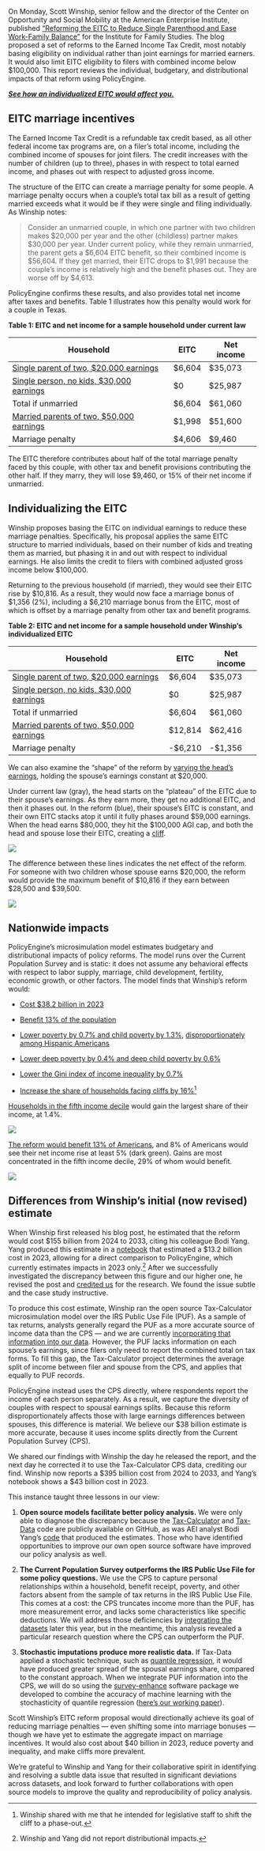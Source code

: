 On Monday, Scott Winship, senior fellow and the director of the Center on Opportunity and Social Mobility at the American Enterprise Institute, published [“Reforming the EITC to Reduce Single Parenthood and Ease Work-Family Balance”](https://ifstudies.org/blog/reforming-the-eitc-to-reduce-single-parenthood-and-ease-work-family-balance) for the Institute for Family Studies. The blog proposed a set of reforms to the Earned Income Tax Credit, most notably basing eligibility on individual rather than joint earnings for married earners. It would also limit EITC eligibility to filers with combined income below $100,000. This report reviews the individual, budgetary, and distributional impacts of that reform using PolicyEngine.

[***See how an individualized EITC would affect you.***](https://policyengine.org/us/household?focus=intro&reform=17331&region=us&timePeriod=2023&baseline=2)

## EITC marriage incentives

The Earned Income Tax Credit is a refundable tax credit based, as all other federal income tax programs are, on a filer’s total income, including the combined income of spouses for joint filers. The credit increases with the number of children (up to three), phases in with respect to total earned income, and phases out with respect to adjusted gross income.

The structure of the EITC can create a marriage penalty for some people. A marriage penalty occurs when a couple’s total tax bill as a result of getting married exceeds what it would be if they were single and filing individually. As Winship notes:
> Consider an unmarried couple, in which one partner with two children makes $20,000 per year and the other (childless) partner makes $30,000 per year. Under current policy, while they remain unmarried, the parent gets a $6,604 EITC benefit, so their combined income is $56,604. If they get married, their EITC drops to $1,991 because the couple’s income is relatively high and the benefit phases out. They are worse off by $4,613.

PolicyEngine confirms these results, and also provides total net income after taxes and benefits. Table 1 illustrates how this penalty would work for a couple in Texas.

**Table 1: EITC and net income for a sample household under current law**

| Household                                | EITC    | Net income |
| ---------------------------------------- | ------- | ---------- |
| [Single parent of two, $20,000 earnings](https://policyengine.org/us/household?focus=householdOutput.netIncome&household=32119)   | $6,604  | $35,073    |
| [Single person, no kids, $30,000 earnings](https://policyengine.org/us/household?focus=householdOutput.netIncome&household=32120) | $0      | $25,987    |
| Total if unmarried                       | $6,604  | $61,060    |
| [Married parents of two, $50,000 earnings](https://policyengine.org/us/household?focus=householdOutput.netIncome&household=32121) | $1,998  | $51,600    |
| Marriage penalty                         | $4,606  | $9,460     |


The EITC therefore contributes about half of the total marriage penalty faced by this couple, with other tax and benefit provisions contributing the other half. If they marry, they will lose $9,460, or 15% of their net income if unmarried.

## Individualizing the EITC

Winship proposes basing the EITC on individual earnings to reduce these marriage penalties. Specifically, his proposal applies the same EITC structure to married individuals, based on their number of kids and treating them as married, but phasing it in and out with respect to individual earnings. He also limits the credit to filers with combined adjusted gross income below $100,000.

Returning to the previous household (if married), they would see their EITC rise by $10,816. As a result, they would now face a marriage bonus of $1,356 (2%), including a $6,210 marriage bonus from the EITC, most of which is offset by a marriage penalty from other tax and benefit programs.

**Table 2: EITC and net income for a sample household under Winship’s individualized EITC**

| Household                                | EITC       | Net income |
| ---------------------------------------- | ---------- | ---------- |
| [Single parent of two, $20,000 earnings](https://policyengine.org/us/household?focus=householdOutput.netIncome&household=32119&region=us&timePeriod=2023&baseline=2&reform=17331)   | $6,604     | $35,073    |
| [Single person, no kids, $30,000 earnings](https://policyengine.org/us/household?focus=householdOutput.netIncome&household=32120&region=us&timePeriod=2023&baseline=2&reform=17331) | $0         | $25,987    |
| Total if unmarried                       | $6,604     | $61,060    |
| [Married parents of two, $50,000 earnings](https://policyengine.org/us/household?focus=householdOutput.netIncome&household=32121&region=us&timePeriod=2023&baseline=2&reform=17331) | $12,814    | $62,416    |
| Marriage penalty                         | -$6,210    | -$1,356    |

We can also examine the “shape” of the reform by [varying the head’s earnings](https://policyengine.org/us/household?focus=householdOutput.earnings&reform=17331&region=us&timePeriod=2023&baseline=2&household=32055), holding the spouse’s earnings constant at $20,000.

Under current law (gray), the head starts on the “plateau” of the EITC due to their spouse’s earnings. As they earn more, they get no additional EITC, and then it phases out. In the reform (blue), their spouse’s EITC is constant, and their own EITC stacks atop it until it fully phases around $59,000 earnings. When the head earns $80,000, they hit the $100,000 AGI cap, and both the head and spouse lose their EITC, creating a [cliff](https://policyengine.org/us/blog/how-would-reforms-affect-cliffs).

![](https://cdn-images-1.medium.com/max/3040/0*0EhFGZyfMcDJ5bi5)

The difference between these lines indicates the net effect of the reform. For someone with two children whose spouse earns $20,000, the reform would provide the maximum benefit of $10,816 if they earn between $28,500 and $39,500.

![](https://cdn-images-1.medium.com/max/3048/0*z_QMwgr6-SHd1oU5)

## Nationwide impacts

PolicyEngine’s microsimulation model estimates budgetary and distributional impacts of policy reforms. The model runs over the Current Population Survey and is static: it does not assume any behavioral effects with respect to labor supply, marriage, child development, fertility, economic growth, or other factors. The model finds that Winship’s reform would:

* [Cost $38.2 billion in 2023](https://policyengine.org/us/policy?focus=policyOutput.netIncome&reform=17331&region=us&timePeriod=2023&baseline=2)

* [Benefit 13% of the population](https://policyengine.org/us/policy?focus=policyOutput.intraDecileImpact&reform=17331&region=us&timePeriod=2023&baseline=2)

* [Lower poverty by 0.7% and child poverty by 1.3%](https://policyengine.org/us/policy?focus=policyOutput.povertyImpact&reform=17331&region=us&timePeriod=2023&baseline=2), [disproportionately among Hispanic Americans](https://policyengine.org/us/policy?focus=policyOutput.racialPovertyImpact&reform=17331&region=us&timePeriod=2023&baseline=2)

* [Lower deep poverty by 0.4% and deep child poverty by 0.6%](https://policyengine.org/us/policy?focus=policyOutput.deepPovertyImpact&reform=17331&region=us&timePeriod=2023&baseline=2)

* [Lower the Gini index of income inequality by 0.7%](https://policyengine.org/us/policy?focus=policyOutput.inequalityImpact&reform=17331&region=us&timePeriod=2023&baseline=2)

* [Increase the share of households facing cliffs by 16%](https://policyengine.org/us/policy?focus=policyOutput.cliffImpact&reform=17331&region=us&timePeriod=2023&baseline=2)[^1]

[^1]: Winship shared with me that he intended for legislative staff to shift the cliff to a phase-out.

[Households in the fifth income decile](https://policyengine.org/us/policy?focus=policyOutput.decileRelativeImpact&reform=17331&region=us&timePeriod=2023&baseline=2) would gain the largest share of their income, at 1.4%.

![](https://cdn-images-1.medium.com/max/3200/0*dt4R1nm9QxO11v28)

[The reform would benefit 13% of Americans](https://policyengine.org/us/policy?focus=policyOutput.intraDecileImpact&reform=17331&region=us&timePeriod=2023&baseline=2), and 8% of Americans would see their net income rise at least 5% (dark green). Gains are most concentrated in the fifth income decile, 29% of whom would benefit.

![](https://cdn-images-1.medium.com/max/3200/0*gSnAHg8M-S9Hxhv1)

## Differences from Winship’s initial (now revised) estimate

When Winship first released his blog post, he estimated that the reform would cost $155 billion from 2024 to 2033, citing his colleague Bodi Yang. Yang produced this estimate in a [notebook](https://github.com/bodiyang/EITC-reform/blob/cbd79625b2fad708b8dbfc8768bcc73135ec1007/eitc_reform.ipynb) that estimated a $13.2 billion cost in 2023, allowing for a direct comparison to PolicyEngine, which currently estimates impacts in 2023 only.[^2] After we successfully investigated the discrepancy between this figure and our higher one, he revised the post and [credited us](https://twitter.com/swinshi/status/1678746851330105345) for the research. We found the issue subtle and the case study instructive.

[^2]: Winship and Yang did not report distributional impacts.

To produce this cost estimate, Winship ran the open source Tax-Calculator microsimulation model over the IRS Public Use File (PUF). As a sample of tax returns, analysts generally regard the PUF as a more accurate source of income data than the CPS — and we are currently [incorporating that information into our data](https://policyengine.org/us/blog/enhancing-the-current-population-survey-for-policy-analysis). However, the PUF lacks information on each spouse’s earnings, since filers only need to report the combined total on tax forms. To fill this gap, the Tax-Calculator project determines the average split of income between filer and spouse from the CPS, and applies that equally to PUF records.

PolicyEngine instead uses the CPS directly, where respondents report the income of each person separately. As a result, we capture the diversity of couples with respect to spousal earnings splits. Because this reform disproportionately affects those with large earnings differences between spouses, this difference is material. We believe our $38 billion estimate is more accurate, because it uses income splits directly from the Current Population Survey (CPS).

We shared our findings with Winship the day he released the report, and the next day he corrected it to use the Tax-Calculator CPS data, crediting our find. Winship now reports a $395 billion cost from 2024 to 2033, and Yang’s notebook shows a $43 billion cost in 2023.

This instance taught three lessons in our view:

1. **Open source models facilitate better policy analysis.** We were only able to diagnose the discrepancy because the [Tax-Calculator](https://github.com/PSLmodels/Tax-Calculator/blob/master/taxcalc/calcfunctions.py#L2327) and [Tax-Data](https://github.com/PSLmodels/taxdata/blob/master/taxdata/puf/finalprep.py#L219) code are publicly available on GitHub, as was AEI analyst Bodi Yang’s [code](https://github.com/bodiyang/EITC-reform/tree/main) that produced the estimates. Those who have identified opportunities to improve our own open source software have improved our policy analysis as well.

1. **The Current Population Survey outperforms the IRS Public Use File for some policy questions.** We use the CPS to capture personal relationships within a household, benefit receipt, poverty, and other factors absent from the sample of tax returns in the IRS Public Use File. This comes at a cost: the CPS truncates income more than the PUF, has more measurement error, and lacks some characteristics like specific deductions. We will address those deficiencies by [integrating the datasets](https://policyengine.org/us/blog/enhancing-the-current-population-survey-for-policy-analysis) later this year, but in the meantime, this analysis revealed a particular research question where the CPS can outperform the PUF.

1. **Stochastic imputations produce more realistic data.** If Tax-Data applied a stochastic technique, such as [quantile regression](https://towardsdatascience.com/quantile-regression-from-linear-models-to-trees-to-deep-learning-af3738b527c3), it would have produced greater spread of the spousal earnings share, compared to the constant approach. When we integrate PUF information into the CPS, we will do so using the [survey-enhance](https://github.com/PolicyEngine/survey-enhance) software package we developed to combine the accuracy of machine learning with the stochasticity of quantile regression ([here’s our working paper](https://github.com/PolicyEngine/survey-enhance/blob/main/docs/paper/project_paper.pdf)).

Scott Winship’s EITC reform proposal would directionally achieve its goal of reducing marriage penalties — even shifting some into marriage bonuses — though we have yet to estimate the aggregate impact on marriage incentives. It would also cost about $40 billion in 2023, reduce poverty and inequality, and make cliffs more prevalent.

We’re grateful to Winship and Yang for their collaborative spirit in identifying and resolving a subtle data issue that resulted in significant deviations across datasets, and look forward to further collaborations with open source models to improve the quality and reproducibility of policy analysis.
